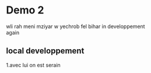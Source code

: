 # Demo 2

wli rah meni mziyar
w yechrob fel bihar
in developpement
<br>
again
<br>

## local developpement

1.avec lui on est serain
